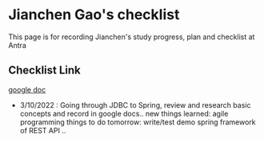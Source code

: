 # Jianchen Gao's checklist 

This page is for recording Jianchen's study progress, plan and checklist at Antra

## Checklist Link
[google doc](https://docs.google.com/document/d/1MVFJ97cqOu5zB3k8UgtbR7WEQ0D6jYLFy0JmlbgmxT4/edit)

* 3/10/2022 : Going through JDBC to Spring, review and research basic concepts and record in google docs..
			  new things learned: agile programming
			  things to do tomorrow: write/test demo spring framework of REST API ..
